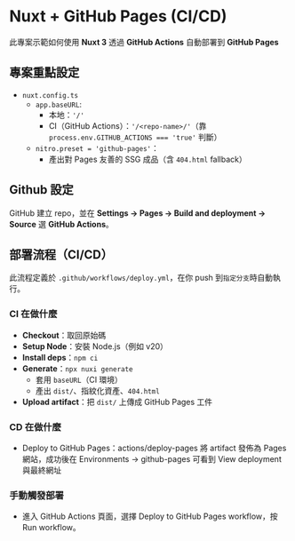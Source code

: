 # Nuxt + GitHub Pages (CI/CD)
此專案示範如何使用 **Nuxt 3** 透過 **GitHub Actions** 自動部署到 **GitHub Pages**

## 專案重點設定
- `nuxt.config.ts`
  - `app.baseURL`:  
    - 本地：`'/'`  
    - CI（GitHub Actions）：`'/<repo-name>/'`（靠 `process.env.GITHUB_ACTIONS === 'true'` 判斷）
  - `nitro.preset = 'github-pages'`：  
    - 產出對 Pages 友善的 SSG 成品（含 `404.html` fallback）

## Github 設定
GitHub 建立 repo，並在 **Settings → Pages → Build and deployment → Source** 選 **GitHub Actions**。

## 部署流程（CI/CD）
此流程定義於 `.github/workflows/deploy.yml`，在你 push 到`指定分支`時自動執行。
 
### CI 在做什麼
- **Checkout**：取回原始碼  
- **Setup Node**：安裝 Node.js（例如 v20）  
- **Install deps**：`npm ci`  
- **Generate**：`npx nuxi generate`  
  - 套用 `baseURL`（CI 環境）  
  - 產出 `dist/`、指紋化資產、`404.html`  
- **Upload artifact**：把 `dist/` 上傳成 GitHub Pages 工件

 ### CD 在做什麼
 - Deploy to GitHub Pages：actions/deploy-pages 將 artifact 發佈為 Pages 網站，成功後在 Environments → github-pages 可看到 View deployment 與最終網址

### 手動觸發部署
- 進入 GitHub Actions 頁面，選擇 Deploy to GitHub Pages workflow，按 Run workflow。
